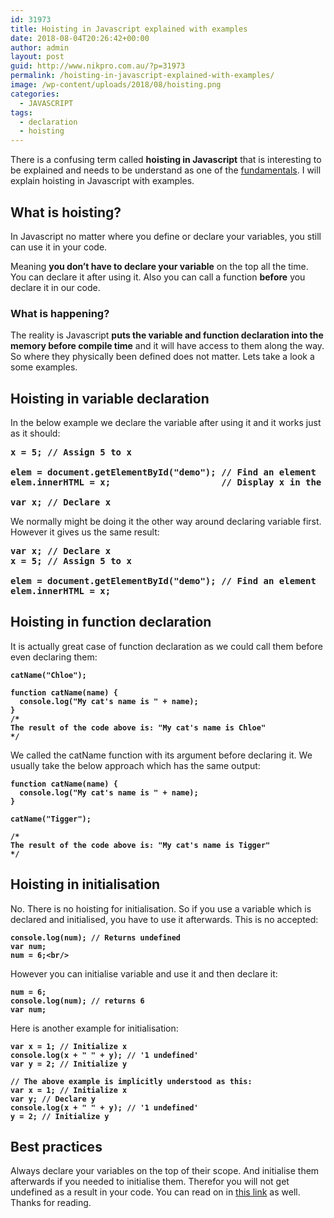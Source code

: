 ```yaml
---
id: 31973
title: Hoisting in Javascript explained with examples
date: 2018-08-04T20:26:42+00:00
author: admin
layout: post
guid: http://www.nikpro.com.au/?p=31973
permalink: /hoisting-in-javascript-explained-with-examples/
image: /wp-content/uploads/2018/08/hoisting.png
categories:
  - JAVASCRIPT
tags:
  - declaration
  - hoisting
---
```

There is a confusing term called **hoisting in Javascript** that is interesting to be explained and needs to be understand as one of the [fundamentals](http://www.nikpro.com.au/higher-order-functions-in-javascript-with-examples/). I will explain hoisting in Javascript with examples.

## What is hoisting?

In Javascript no matter where you define or declare your variables, you still can use it in your code. 

Meaning **you don&#8217;t have to declare your variable** on the top all the time. You can declare it after using it. Also you can call a function **before** you declare it in our code. 

### What is happening?

The reality is Javascript **puts the variable and function declaration into the memory before compile time** and it will have access to them along the way. So where they physically been defined does not matter. Lets take a look a some examples. 

## Hoisting in variable declaration

In the below example we declare the variable after using it and it works just as it should:

<pre class="wp-block-preformatted"><strong>x = 5; // Assign 5 to x</strong><br /><br /><strong>elem = document.getElementById("demo"); // Find an element </strong><br /><strong>elem.innerHTML = x;                     // Display x in the element</strong><br /><br /><strong>var x; // Declare x</strong></pre>

We normally might be doing it the other way around declaring variable first. However it gives us the same result:

<pre class="wp-block-preformatted"><strong>var x; // Declare x</strong><br /><strong>x = 5; // Assign 5 to x</strong><br /><br /><strong>elem = document.getElementById("demo"); // Find an element </strong><br /><strong>elem.innerHTML = x;</strong>  </pre>

## Hoisting in function declaration

It is actually great case of function declaration as we could call them before even declaring them:

<pre class="wp-block-preformatted"><strong><code>catName("Chloe");

function catName(name) {
  console.log("My cat's name is " + name);
}
/*
The result of the code above is: "My cat's name is Chloe"
*/</code></strong></pre>

We called the catName function with its argument before declaring it. We usually take the below approach which has the same output:

<pre class="wp-block-preformatted"><strong><code>function catName(name) {
  console.log("My cat's name is " + name);
}

catName("Tigger");

/*
The result of the code above is: "My cat's name is Tigger"
*/</code></strong></pre>

## Hoisting in initialisation

No. There is no hoisting for initialisation. So if you use a variable which is declared and initialised, you have to use it afterwards. This is no accepted:

<pre class="wp-block-preformatted"><strong><code>console.log(num); // Returns undefined 
var num;
num = 6;&lt;br/></code></strong></pre>

However you can initialise variable and use it and then declare it:

<pre class="wp-block-preformatted"><strong><code>num = 6;
console.log(num); // returns 6
var num;</code></strong></pre>

Here is another example for initialisation:

<pre class="wp-block-preformatted"><strong><code>var x = 1; // Initialize x
console.log(x + " " + y); // '1 undefined'
var y = 2; // Initialize y

// The above example is implicitly understood as this: 
var x = 1; // Initialize x
var y; // Declare y
console.log(x + " " + y); // '1 undefined'
y = 2; // Initialize y</code></strong></pre>

## Best practices

Always declare your variables on the top of their scope. And initialise them afterwards if you needed to initialise them. Therefor you will not get undefined as a result in your code. You can read on in <a href="https://codeburst.io/javascript-what-is-hoisting-dfa84512dd28" target="_blank" rel="noopener noreferrer">this link</a> as well. Thanks for reading.
